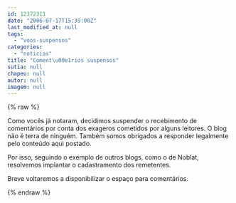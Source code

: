 ```yaml
---
id: 12372311
date: "2006-07-17T15:39:00Z"
last_modified_at: null
tags:
  - "voos-suspensos"
categories:
  - "noticias"
title: "Coment\u00e1rios suspensos"
sutia: null
chapeu: null
autor: null
imagem: null
---
```

{% raw %}
<p><P>Como vocês já notaram, decidimos suspender&nbsp;o recebimento de comentários por conta dos exageros cometidos por alguns leitores. O blog não é&nbsp;terra de ninguém. Também somos obrigados a responder legalmente pelo conteúdo aqui postado.</P></p>
<p><P>Por isso, seguindo o exemplo de outros blogs, como o de Noblat, resolvemos implantar o cadastramento dos remetentes.</P></p>
<p><P>Breve voltaremos a disponibilizar o espaço para comentários.</P> </p>
{% endraw %}